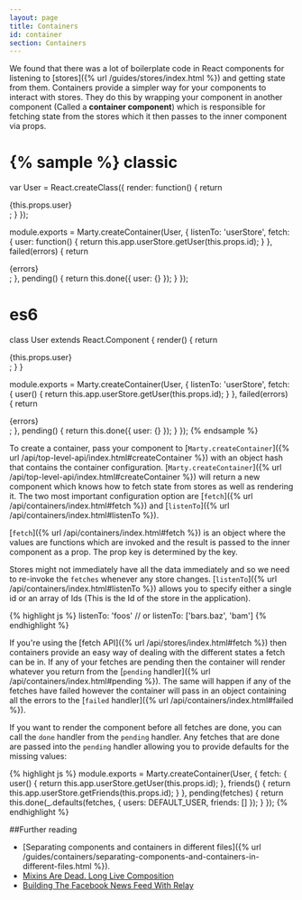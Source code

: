 ```yaml
---
layout: page
title: Containers
id: container
section: Containers
---
```


We found that there was a lot of boilerplate code in React components for listening to [stores]({% url /guides/stores/index.html %}) and getting state from them. Containers provide a simpler way for your components to interact with stores. They do this by wrapping your component in another component (Called a **container component**) which is responsible for fetching state from the stores which it then passes to the inner component via props.

{% sample %}
classic
=======
var User = React.createClass({
  render: function() {
    return <div className="User">{this.props.user}</div>;
  }
});

module.exports = Marty.createContainer(User, {
  listenTo: 'userStore',
  fetch: {
    user: function() {
      return this.app.userStore.getUser(this.props.id);
    }
  },
  failed(errors) {
    return <div className="User User-failedToLoad">{errors}</div>;
  },
  pending() {
    return this.done({
      user: {}
    });
  }
});

es6
===
class User extends React.Component {
  render() {
    return <div className="User">{this.props.user}</div>;
  }
}

module.exports = Marty.createContainer(User, {
  listenTo: 'userStore',
  fetch: {
    user() {
      return this.app.userStore.getUser(this.props.id);
    }
  },
  failed(errors) {
    return <div className="User User-failedToLoad">{errors}</div>;
  },
  pending() {
    return this.done({
      user: {}
    });
  }
});
{% endsample %}

To create a container, pass your component to [``Marty.createContainer``]({% url /api/top-level-api/index.html#createContainer %}) with an object hash that contains the container configuration. [``Marty.createContainer``]({% url /api/top-level-api/index.html#createContainer %}) will return a new component which knows how to fetch state from stores as well as rendering it. The two most important configuration option are [``fetch``]({% url /api/containers/index.html#fetch %}) and  [``listenTo``]({% url /api/containers/index.html#listenTo %}).

[``fetch``]({% url /api/containers/index.html#fetch %}) is an object where the values are functions which are invoked and the result is passed to the inner component as a prop. The prop key is determined by the key.

Stores might not immediately have all the data immediately and so we need to re-invoke the `fetches` whenever any store changes. [``listenTo``]({% url /api/containers/index.html#listenTo %}) allows you to specify either a single id or an array of Ids (This is the Id of the store in the application).

{% highlight js %}
listenTo: 'foos'
// or
listenTo: ['bars.baz', 'bam']
{% endhighlight %}

If you're using the [fetch API]({% url /api/stores/index.html#fetch %}) then containers provide an easy way of dealing with the different states a fetch can be in. If any of your fetches are pending then the container will render whatever you return from the [``pending`` handler]({% url /api/containers/index.html#pending %}). The same will happen if any of the fetches have failed however the container will pass in an object containing all the errors to the [``failed`` handler]({% url /api/containers/index.html#failed %}).

If you want to render the component before all fetches are done, you can call the `done` handler from the `pending` handler. Any fetches that are done are passed into the `pending` handler allowing you to provide defaults for the missing values:

{% highlight js %}
module.exports = Marty.createContainer(User, {
  fetch: {
    user() {
      return this.app.userStore.getUser(this.props.id);
    },
    friends() {
      return this.app.userStore.getFriends(this.props.id);
    }
  },
  pending(fetches) {
    return this.done(_.defaults(fetches, {
      users: DEFAULT_USER,
      friends: []
    });
  }
});
{% endhighlight %}

##Further reading

* [Separating components and containers in different files]({% url /guides/containers/separating-components-and-containers-in-different-files.html %}).
* [Mixins Are Dead. Long Live Composition](https://medium.com/@dan_abramov/mixins-are-dead-long-live-higher-order-components-94a0d2f9e750)
* [Building The Facebook News Feed With Relay](http://facebook.github.io/react/blog/2015/03/19/building-the-facebook-news-feed-with-relay.html)

